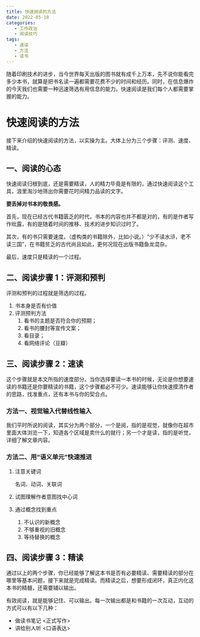 ```yaml
---
title: 快速阅读的方法
date: 2022-05-18 
categories:
   - 工作政治
   - 阅读技巧
tags: 
   - 速读
   - 方法
   - 读书
---
```

随着印刷技术的进步，当今世界每天出版的图书就有成千上万本，先不说你能看完多少本书，就算是把书名读一遍都需要花费不少的时间和经历。同时，在信息爆炸的今天我们也需要一种迅速筛选有用信息的能力。快速阅读是我们每个人都需要掌握的能力。
<!-- more -->

# 快速阅读的方法

接下来介绍的快速阅读的方法，以实操为主。大体上分为三个步骤：评测、速度、精读。

## 一、阅读的心态

快速阅读归根到底，还是需要精读，人的精力毕竟是有限的，通过快速阅读这个工具，浪里淘沙地筛出你需要花时间精力品读的文字。

**要丢掉对书本的敬畏感。**

首先，现在已经古代书籍匮乏的时代，书本的内容也并不都是对的，有的是作者写作纰露，有的是随着时间的推移、技术的进步知识过时了。

其次，有的书只需要速度。（虚构类的书籍除外，比如小说。）“少不读水浒，老不读三国”，在书籍贫乏的古代尚且如此，更何况现在出版书籍鱼龙混杂。

最后，速度只是精读的一个过程。

## 二、阅读步骤 1：评测和预判

评测和预判的过程就是筛选的过程。

1. 书本身是否有价值
2. 评测预判方法
   1. 看书的主题是否符合你的预期；
   2. 看书的腰封等宣传文案；
   3. 看目录；
   4. 看网络评论（豆瓣）

## 三、阅读步骤 2：速读

这个步骤就是本文所指的速度部分。当你选择要读一本书的时候，无论是你想要速读的书籍还是你要精读的书籍，这个步骤都必不可少。速读能够让你快速摸清作者的思路，找准重点，还有本书与你的契合点。

### 方法一、视觉输入代替线性输入

我们平时所说的阅读，其实分为两个部分，一个是阅，指的是视觉，就像你在超市里面大体浏览一下，知道各个区域是卖什么的就行；另一个才是读，指的是听觉，详细了解文章内容。

### 方法二、用“语义单元”快速推进

1. 注意关键词

   名词、动词、关联词

2. 试图理解作者意图找中心词

3. 通过概念找到重点

   1. 不认识的新概念
   2. 不够重视的旧概念
   3. 等待替换的概念

## 四、阅读步骤 3：精读

通过以上的两个步骤，你已经能够了解这本书是否有必要精读、需要精读的部分在哪里等基本问题，接下来就是完成精读。而精读之后，想要形成闭环，真正内化这本书的精髓，还需要辅以输出。

有效阅读，就是能够记住、可以输出。每一次输出都是和书籍的一次互动，互动的方式可以有以下几种：

- 做读书笔记 <正式写作>
- 讲给别人听 <口语表达>






